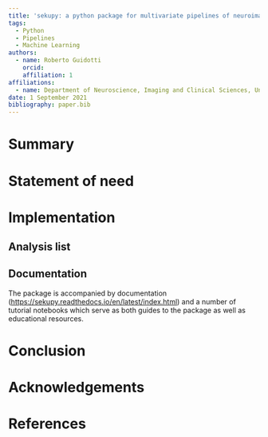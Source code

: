 ```yaml
---
title: 'sekupy: a python package for multivariate pipelines of neuroimaging analyses'
tags:
  - Python
  - Pipelines
  - Machine Learning 
authors:
  - name: Roberto Guidotti 
    orcid: 
    affiliation: 1
affiliations:
  - name: Department of Neuroscience, Imaging and Clinical Sciences, University "G. D'Annunzio" Chieti-Pescara, Italy 
date: 1 September 2021 
bibliography: paper.bib
---
```


# Summary


# Statement of need


# Implementation


## Analysis list


## Documentation

The package is accompanied by documentation (https://sekupy.readthedocs.io/en/latest/index.html) and a number of tutorial notebooks which serve as both guides to the package as well as educational resources.

# Conclusion


# Acknowledgements


# References

